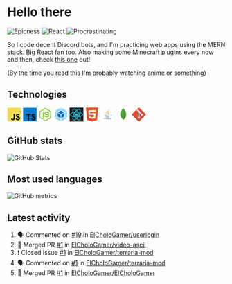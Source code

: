 # Hello there

![Epicness](https://img.shields.io/badge/Epicness-69%25-brightgreen)
![React](https://img.shields.io/badge/React-good-blue)
![Procrastinating](https://img.shields.io/badge/Procrastinating-always-red)

So I code decent Discord bots, and I'm practicing web apps using the MERN stack. Big React fan too.
Also making some Minecraft plugins every now and then, check [this one][userlogin] out!

(By the time you read this I'm probably watching anime or something)

## Technologies

![JavaScript][javascript]
![TypeScript][typescript]
![Node.js][node]
![Webpack][webpack]
![React][react]
![HTML][html]
![Java][java]
![MongoDB][mongodb]
![Git][git]

## GitHub stats

![GitHub Stats](https://github-readme-stats.vercel.app/api?username=ElCholoGamer&theme=tokyonight)

## Most used languages

![GitHub metrics](https://metrics.lecoq.io/ElCholoGamer?template=terminal&base.header=0&base.activity=0&base.community=0&base.repositories=0&base.metadata=0&languages=1)

## Latest activity

<!--START_SECTION:activity-->

1. 🗣 Commented on [#19](https://github.com/ElCholoGamer/userlogin/issues/19) in [ElCholoGamer/userlogin](https://github.com/ElCholoGamer/userlogin)
2. 🎉 Merged PR [#1](https://github.com/ElCholoGamer/video-ascii/pull/1) in [ElCholoGamer/video-ascii](https://github.com/ElCholoGamer/video-ascii)
3. ❗️ Closed issue [#1](https://github.com/ElCholoGamer/terraria-mod/issues/1) in [ElCholoGamer/terraria-mod](https://github.com/ElCholoGamer/terraria-mod)
4. 🗣 Commented on [#1](https://github.com/ElCholoGamer/terraria-mod/issues/1) in [ElCholoGamer/terraria-mod](https://github.com/ElCholoGamer/terraria-mod)
5. 🎉 Merged PR [#1](https://github.com/ElCholoGamer/ElCholoGamer/pull/1) in [ElCholoGamer/ElCholoGamer](https://github.com/ElCholoGamer/ElCholoGamer)
<!--END_SECTION:activity-->

[userlogin]: https://www.spigotmc.org/resources/userlogin.80669/
[javascript]: https://raw.githubusercontent.com/ElCholoGamer/ElCholoGamer/master/icons/javascript.png
[typescript]: https://raw.githubusercontent.com/ElCholoGamer/ElCholoGamer/master/icons/typescript.png
[java]: https://raw.githubusercontent.com/ElCholoGamer/ElCholoGamer/master/icons/java.png
[node]: https://raw.githubusercontent.com/ElCholoGamer/ElCholoGamer/master/icons/node.png
[react]: https://raw.githubusercontent.com/ElCholoGamer/ElCholoGamer/master/icons/react.png
[webpack]: https://raw.githubusercontent.com/ElCholoGamer/ElCholoGamer/master/icons/webpack.png
[html]: https://raw.githubusercontent.com/ElCholoGamer/ElCholoGamer/master/icons/html.png
[git]: https://raw.githubusercontent.com/ElCholoGamer/ElCholoGamer/master/icons/git.png
[mongodb]: https://raw.githubusercontent.com/ElCholoGamer/ElCholoGamer/master/icons/mongodb.png
